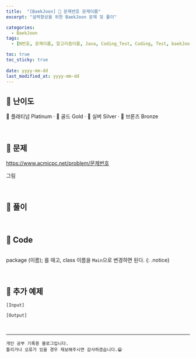 ```yaml
---
title:  "[BaekJoon] 🥈 문제번호 문제이름"
excerpt: "실력향상을 위한 BaekJoon 문제 및 풀이"

categories:
  - BaekJoon
tags:
  - [N번호, 문제이름, 알고리즘이름, Java, Coding_Test, Coding, Test, baekJoon, 백준]

toc: true
toc_sticky: true
 
date: yyyy-mm-dd
last_modified_at: yyyy-mm-dd
---
```


## 📌 난이도

  🏅 플래티넘 Platinum · 🥇 골드 Gold · 🥈 실버 Silver · 🥉 브론즈 Bronze

<br>

## 📌 문제

<https://www.acmicpc.net/problem/문제번호>

그림

<br>

## 📌 풀이

<br>

## 📌 Code

```java

```


package (이름); 를 때고, class 이름을 `Main`으로 변경하면 된다.
{: .notice} 

<br>

## 📌 추가 예제

```
[Input]

[Output]

```  

<br>


***
    개인 공부 기록용 블로그입니다.
    틀리거나 오류가 있을 경우 제보해주시면 감사하겠습니다.😁